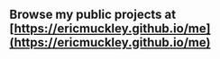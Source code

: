 ## Browse my public projects at [https://ericmuckley.github.io/me](https://ericmuckley.github.io/me)

<!--

[![Eric's GitHub stats](https://github-readme-stats.vercel.app/api?username=ericmuckley)](https://github.com/ericmuckley/github-readme-stats&count_private=true)

[![Top Langs](https://github-readme-stats.vercel.app/api/top-langs/?username=ericmuckley)](https://github.com/ericmuckley/github-readme-stats)


**ericmuckley/ericmuckley** is a ✨ _special_ ✨ repository because its `README.md` (this file) appears on your GitHub profile.

Here are some ideas to get you started:

- 🔭 I’m currently working on ...
- 🌱 I’m currently learning ...
- 👯 I’m looking to collaborate on ...
- 🤔 I’m looking for help with ...
- 💬 Ask me about ...
- 📫 How to reach me: ...
- 😄 Pronouns: ...
- ⚡ Fun fact: ...
-->
